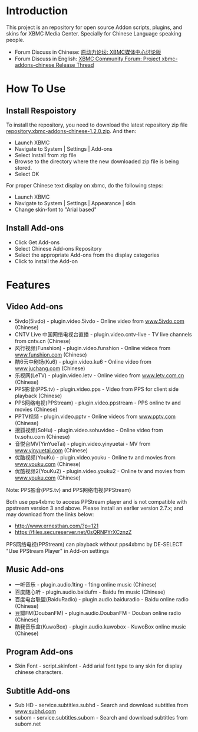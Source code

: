 # Introduction

This project is an repository for open source Addon scripts, plugins, and skins for XBMC Media Center. Specially for Chinese Language speaking people.

* Forum Discuss in Chinese: [原动力论坛: XBMC媒体中心讨论版][1]
* Forum Discuss in English: [XBMC Community Forum: Project xbmc-addons-chinese Release Thread][2]

# How To Use

## Install Respoistory

To install the repository, you need to download the latest repository zip file [repository.xbmc-addons-chinese-1.2.0.zip][3]. And then:
* Launch XBMC
* Navigate to System | Settings | Add-ons
* Select Install from zip file
* Browse to the directory where the new downloaded zip file is being stored.
* Select OK

For proper Chinese text display on xbmc, do the following steps:
* Launch XBMC
* Navigate to System | Settings | Appearance | skin
* Change skin-font to "Arial based"

## Install Add-ons

* Click Get Add-ons
* Select Chinese Add-ons Repository
* Select the appropriate Add-ons from the display categories
* Click to install the Add-on

# Features

## Video Add-ons

* 5ivdo(5ivdo) - plugin.video.5ivdo - Online video from www.5ivdo.com (Chinese)
* CNTV Live 中国网络电视台直播 - plugin.video.cntv-live - TV live channels from cntv.cn (Chinese)
* 风行视频(Funshion) - plugin.video.funshion - Online videos from www.funshion.com (Chinese)
* 酷6云中剧场(Ku6) - plugin.video.ku6 - Online video from www.juchang.com (Chinese)
* 乐视网(LeTV) - plugin.video.letv - Online video from www.letv.com.cn (Chinese)
* PPS影音(PPS.tv) - plugin.video.pps - Video from PPS for client side playback (Chinese)
* PPS网络电视(PPStream) - plugin.video.ppstream - PPS online tv and movies (Chinese)
* PPTV视频 - plugin.video.pptv - Online videos from www.pptv.com (Chinese)
* 搜狐视频(SoHu) - plugin.video.sohuvideo - Online video from tv.sohu.com (Chinese)
* 音悦台MV(YinYueTai) - plugin.video.yinyuetai - MV from www.yinyuetai.com (Chinese)
* 优酷视频(YouKu) - plugin.video.youku - Online tv and movies from www.youku.com (Chinese)
* 优酷视频2(YouKu2) - plugin.video.youku2 - Online tv and movies from www.youku.com (Chinese)

Note: PPS影音(PPS.tv) and PPS网络电视(PPStream)

Both use pps4xbmc to access PPStream player and is not compatible with ppstream version 3 and above.
Please install an earlier version 2.7.x; and may download from the links below:
* http://www.ernesthan.com/?p=121
* https://files.secureserver.net/0sQRNPYrXCznzZ
 
PPS网络电视(PPStream) can playback without pps4xbmc by DE-SELECT "Use PPStream Player" in Add-on settings

## Music Add-ons

* 一听音乐 - plugin.audio.1ting - 1ting online music (Chinese)
* 百度随心听 - plugin.audio.baidufm - Baidu fm music (Chinese)
* 百度电台联盟(BaiduRadio) - plugin.audio.baiduradio - Baidu online radio (Chinese)
* 豆瓣FM(DoubanFM) - plugin.audio.DoubanFM - Douban online radio (Chinese)
* 酷我音乐盒(KuwoBox) - plugin.audio.kuwobox - KuwoBox online music (Chinese)

## Program Add-ons

* Skin Font - script.skinfont - Add arial font type to any skin for display chinese characters. 

## Subtitle Add-ons

* Sub HD - service.subtitles.subhd - Search and download subtitles from www.subhd.com
* subom - service.subtitles.subom - Search and download subtitles from subom.net

[1]: http://bbs.htpc1.com/forum-225-1.html
[2]: http://xbmc.org/forum/showthread.php?t=64250
[3]: https://github.com/taxigps/xbmc-addons-chinese/raw/master/repo/repository.xbmc-addons-chinese/repository.xbmc-addons-chinese-1.2.0.zip
